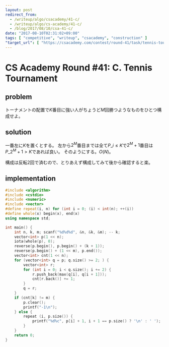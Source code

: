 ```yaml
---
layout: post
redirect_from:
  - /writeup/algo/csacademy/41-c/
  - /writeup/algo/cs-academy/41-c/
  - /blog/2017/08/10/csa-41-c/
date: "2017-08-10T02:31:02+09:00"
tags: [ "competitive", "writeup", "csacademy", "construction" ]
"target_url": [ "https://csacademy.com/contest/round-41/task/tennis-tournament/" ]
---
```


# CS Academy Round #41: C. Tennis Tournament

## problem

トーナメントの配置で$K$番目に強い人がちょうど$M$回勝つようなものをひとつ構成せよ。

## solution

一番左に$K$を置くとする。
左から$2^M$番目までは全て$P\_i \le K$で$2^M+1$番目は$P\_{2^M+1} \gt K$であれば良い。
そのようにする。$O(N)$。

構成は反転$2$回で済むので、とりあえず構成してみて後から確認すると楽。

## implementation

``` c++
#include <algorithm>
#include <cstdio>
#include <numeric>
#include <vector>
#define repeat(i, n) for (int i = 0; (i) < int(n); ++(i))
#define whole(x) begin(x), end(x)
using namespace std;

int main() {
    int n, k, m; scanf("%d%d%d", &n, &k, &m); -- k;
    vector<int> p(1 << n);
    iota(whole(p), 0);
    reverse(p.begin(), p.begin() + (k + 1));
    reverse(p.begin() + (1 << m), p.end());
    vector<int> cnt(1 << n);
    for (vector<int> q = p; q.size() >= 2; ) {
        vector<int> r;
        for (int i = 0; i < q.size(); i += 2) {
            r.push_back(max(q[i], q[i + 1]));
            cnt[r.back()] += 1;
        }
        q = r;
    }
    if (cnt[k] != m) {
        p.clear();
        printf("-1\n");
    } else {
        repeat (i, p.size()) {
            printf("%d%c", p[i] + 1, i + 1 == p.size() ? '\n' : ' ');
        }
    }
    return 0;
}
```
